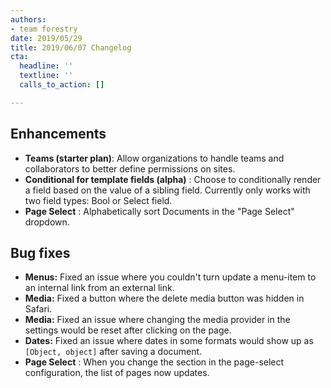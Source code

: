 ```yaml
---
authors:
- team forestry
date: 2019/05/29
title: 2019/06/07 Changelog
cta:
  headline: ''
  textline: ''
  calls_to_action: []

---
```

## Enhancements

* **Teams (starter plan)**: Allow organizations to handle teams and collaborators to better define permissions on sites.
* **Conditional for template fields (alpha)** : Choose to conditionally render a field based on the value of a sibling field. Currently only works with two field types: Bool or Select field.
* **Page Select** : Alphabetically sort Documents in the "Page Select" dropdown.

## Bug fixes

* **Menus:** Fixed an issue where you couldn't turn update a menu-item to an internal link from an external link.
* **Media:** Fixed a button where the delete media button was hidden in Safari.
* **Media:** Fixed an issue where changing the media provider in the settings would be reset after clicking on the page.
* **Dates:** Fixed an issue where dates in some formats would show up as `[Object, object]` after saving a document.
* **Page Select** : When you change the section in the page-select configuration, the list of pages now updates.